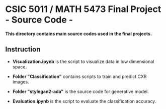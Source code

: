 # CSIC 5011 / MATH 5473 Final Project <br> \- Source Code \- 

**This directory contains main source codes used in the final projects.**

## Instruction

- **Visualization.ipynb** is the script to visualize data in low dimensional space.

- **Folder "Classification"** contains scripts to train and predict CXR images.

- **Folder "stylegan2-ada"** is the source code for generative model.

- **Evaluation.ipynb** is the script to evaluate the classification accuracy. 





